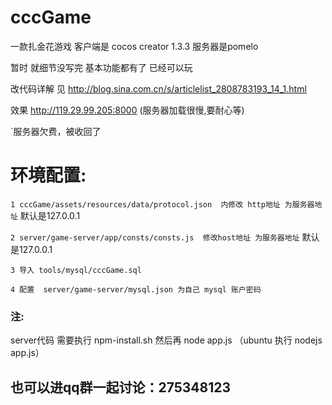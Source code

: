 # cccGame


一款扎金花游戏  客户端是 cocos creator 1.3.3  服务器是pomelo

暂时 就细节没写完 基本功能都有了 已经可以玩

改代码详解 见 http://blog.sina.com.cn/s/articlelist_2808783193_14_1.html

效果 http://119.29.99.205:8000  (服务器加载很慢,要耐心等)

`服务器欠费，被收回了

# 环境配置:

`1 cccGame/assets/resources/data/protocol.json  内修改 http地址 为服务器地址`  默认是127.0.0.1

`2 server/game-server/app/consts/consts.js  修改host地址 为服务器地址`    默认是127.0.0.1

`3 导入 tools/mysql/cccGame.sql`

`4 配置  server/game-server/mysql.json 为自己 mysql 账户密码`

### 注:
server代码 需要执行 npm-install.sh 然后再 node app.js （ubuntu 执行 nodejs app.js）

## 也可以进qq群一起讨论：275348123


